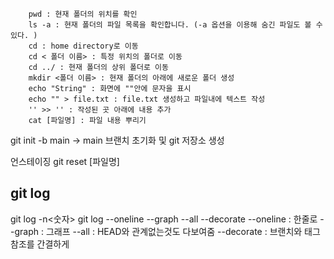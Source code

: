 ``` cli
	pwd : 현재 폴더의 위치를 확인 
	ls -a : 현재 폴더의 파일 목록을 확인합니다. (-a 옵션을 이용해 숨긴 파일도 볼 수 있다. )
	cd : home directory로 이동 
	cd < 폴더 이름> : 특정 위치의 폴더로 이동 
	cd ../ : 현재 폴더의 상위 폴더로 이동 
	mkdir <폴더 이름> : 현재 폴더의 아래에 새로운 폴더 생성 
	echo "String" : 화면에 ""안에 문자을 표시 
	echo "" > file.txt : file.txt 생성하고 파일내에 텍스트 작성
	'' >> '' : 작성된 곳 아래에 내용 추가 
	cat [파일명] : 파일 내용 뿌리기 
```

git init -b main -> main 브랜치 초기화 및 git 저장소 생성 

언스테이징 
git reset [파일명]


## git log 

git log -n<숫자> 
git log --oneline --graph --all --decorate 
--oneline : 한줄로 
--graph : 그래프 
--all : HEAD와 관계없는것도 다보여줌 
--decorate : 브랜치와 태그 참조를 간결하게 
